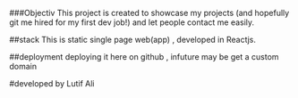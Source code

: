 ###Objectiv
This project is created to showcase my projects (and hopefully git me hired for my first dev job!) and let people contact me easily.

##stack
This is static single page web(app) , developed in Reactjs.

##deployment
deploying it here on github , infuture may be get a custom domain 

#developed by
Lutif Ali